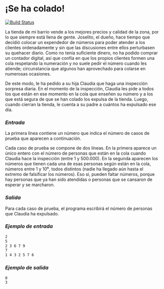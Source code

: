 # ¡Se ha colado!

[![Build Status](https://travis-ci.org/joemccann/dillinger.svg?branch=master)](https://travis-ci.org/joemccann/dillinger)

 La tienda de mi barrio vende a los mejores precios y calidad de la zona, por lo que siempre está llena de gente. Joselito, el dueño, hace tiempo que decidió colocar un expendedor de números para poder atender a los clientes ordenadamente y sin que las discusiones entre ellos perturbasen su quehacer diario. Como no tenía suficiente dinero, no ha podido comprar un contador digital, así que confía en que los propios clientes formen una cola respetando la numeración y no suele pedir el número cuando les atiende; circunstancia que algunos han aprovechado para colarse en numerosas ocasiones.

De este modo, le ha pedido a su hija Claudia que haga una inspección sorpresa diaria. En el momento de la inspección, Claudia les pide a todos los que están en ese momento en la cola que enseñen su número y a los que está segura de que se han colado los expulsa de la tienda. Luego, cuando cierran la tienda, le cuenta a su padre a cuántos ha expulsado ese día.


### _Entrada_

La primera línea contiene un número que indica el número de casos de prueba que aparecen a continuación. 

Cada caso de prueba se compone de dos líneas. En la primera aparece un único entero con el número de personas que están en la cola cuando Claudia hace la inspección (entre 1 y 500.000). En la segunda aparecen los números que tienen cada una de esas personas según están en la cola, números entre 1 y 10⁶, todos distintos (nadie ha llegado aún hasta el extremo de falsificar los números). Eso sí, pueden faltar números, porque hay personas que ya han sido atendidas o personas que se cansaron de esperar y se marcharon.

### _Salida_

Para cada caso de prueba, el programa escribirá el número de personas que Claudia ha expulsado.

### _Ejemplo de entrada_

```sh
2
5
2 3 6 7 9
7
1 4 3 2 5 7 6
```

### _Ejemplo de salida_

```sh
0
3
```
